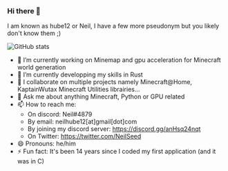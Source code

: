### Hi there 👋

I am known as hube12 or Neil, I have a few more pseudonym but you likely don't know them ;)

![GitHub stats](https://github-readme-stats.vercel.app/api?username=hube12&show_icons=true&theme=highcontrast)

- 🔭 I’m currently working on Minemap and gpu acceleration for Minecraft world generation
- 🌱 I’m currently developping my skills in Rust
- 👯 I collaborate on multiple projects namely Minecraft@Home, KaptainWutax Minecraft Utilities librairies...
- 💬 Ask me about anything Minecraft, Python or GPU related
- 📫 How to reach me: 
    -  On discord: Neil#4879
    -  By email: neilhube12[at]gmail[dot]com
    -  By joining my discord server: https://discord.gg/anHsq24nqt
    -  On Twitter: https://twitter.com/NeilSeed
- 😄 Pronouns: he/him
- ⚡ Fun fact: It's been 14 years since I coded my first application (and it was in C)

